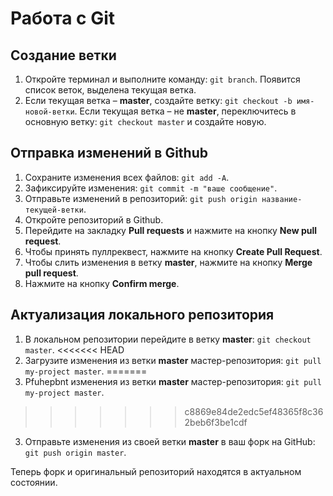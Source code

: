 # Работа с Git

## Создание ветки

1. Откройте терминал и выполните команду: ```git branch```. Появится список веток, выделена текущая ветка.
2. Если текущая ветка – **master**, создайте ветку: ```git checkout -b имя-новой-ветки```.
    Если текущая ветка – не **master**, переключитесь в основную ветку: ```git checkout master``` и создайте новую.

## Отправка изменений в Github

1. Сохраните изменения всех файлов: ```git add -A```.
2. Зафиксируйте изменения: ```git commit -m "ваше сообщение"```.
3. Отправьте изменений в репозиторий: ```git push origin название-текущей-ветки```.
4. Откройте репозиторий в Github.
5. Перейдите на закладку **Pull requests** и нажмите на кнопку **New pull request**.
5. Чтобы принять пуллреквест, нажмите на кнопку **Create Pull Request**.
7. Чтобы слить изменения в ветку **master**, нажмите на кнопку **Merge pull request**.
8. Нажмите на кнопку **Confirm merge**.

## Актуализация локального репозитория

1. В локальном репозитории перейдите в ветку **master**: ```git checkout master```.
<<<<<<< HEAD
2. Загрузите изменения из ветки **master** мастер-репозитория: ```git pull my-project master```.
=======
2. Pfuhepbnt изменения из ветки **master** мастер-репозитория: ```git pull my-project master```.
>>>>>>> c8869e84de2edc5ef48365f8c362beb6f3be1cdf
3. Отправьте изменения из своей ветки **master** в ваш форк на GitHub: ```git push origin master```.

Теперь форк и оригинальный репозиторий находятся в актуальном состоянии.

